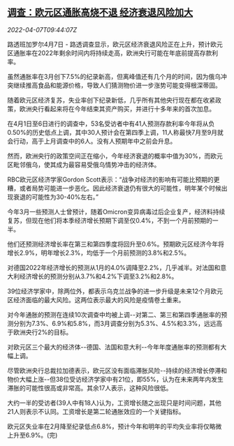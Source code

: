 <!--1649325663000-->
[调查：欧元区通胀高烧不退 经济衰退风险加大](https://cn.reuters.com/article/poll-euro-fx-inflation-0407-idCNKCS2LZ0WS)
------

<div><i>2022-04-07T09:44:07Z</i></div><p>路透班加罗尔4月7日 - 路透调查显示，欧元区经济衰退风险正在上升，预计欧元区通胀率在2022年剩余时间内将持续走高，欧洲央行可能在年底前提高存款利率。</p><p>虽然通胀率在3月创下7.5%的纪录新高，但离峰值还有几个月的时间，因为俄乌冲突继续推高食品和能源价格，导致人们猜测物价进一步涨势可能变得根深蒂固。</p><p>随着欧元区经济复苏，失业率创下纪录新低，几乎所有其他央行现在都在收紧政策，欧洲央行看起来将在今年结束其资产购买，并进行十多年来的首次加息。</p><p>在4月1日至6日进行的调查中，53名受访者中有41人预测存款利率今年将从负0.50%的历史低点上调，其中30人预计会在第四季上调，11人称最快7月至9月就会行动，高于上月调查中的6人。没有人预期年中之前会升息。</p><p>然而，欧洲央行的政策空间正在缩小，今年经济衰退的概率中值为30%，而欧元区毗邻俄乌，使其成为最容易受俄乌情势冲击的经济体。</p><p>RBC欧元区经济学家Gordon Scott表示：“战争对经济的影响有可能比预期的更糟，或者局势可能进一步恶化。因此经济衰退仍有很大的可能性，明年某个时候出现衰退的可能性为30-40%左右。”</p><p>今年3月一些预测人士曾预计，随着Omicron变异病毒过后企业复产，经济料持续复苏，但现在他们将本季经济增长预期下调至仅0.4%，不到一个月前预期的一半。</p><p>他们还预测经济增长率在第三和第四季度将回升至0.6%。预期欧元区经济今年将增长2.9%，明年增长2.3%，均低于一个月前预测的3.8%和2.5%。</p><p>对德国2022年经济增长的预测从1月的4.0%调降至2.2%，几乎减半。对法国和意大利经济增长的预测分别从3.7%和4.2%下调至3.2%和2.8%。</p><p>39位经济学家中，除两位外，都表示乌克兰战争的进一步升级是未来12个月欧元区经济面临的最大风险。这两位表示最大的风险是疫情卷土重来。</p><p>对今年通胀的预测在连续10次调查中均被上调--对第二、第三和第四季通胀率的预测分别为7.3%、6.9%和5.8%，而3月调查分别为5.3%、4.5%和3.3%，远远高于欧洲央行2%的目标。</p><p>对欧元区三个最大的经济体--德国、法国和意大利--今年年度通胀率的预测都有大幅上调。</p><p>尽管欧洲央行总裁拉加德表示，欧元区没有面临滞胀风险--持续的经济增长停滞和物价大幅上涨--但38位受访经济学家中有21位，即55%，认为在未来两年内发生滞胀的可能性很高或非常高。其余17人表示，这种风险很低。</p><p>大约一半的受访者(39人中有18人)认为，工资增长随之出现只是时间问题，其他21人则表示不认同。工资增长是第二轮通胀效应的一个关键指标。</p><p>欧元区失业率在2月降至纪录低点6.8%，预计今年和明年的平均失业率将仅略微上升至6.9%。(完)</p>
